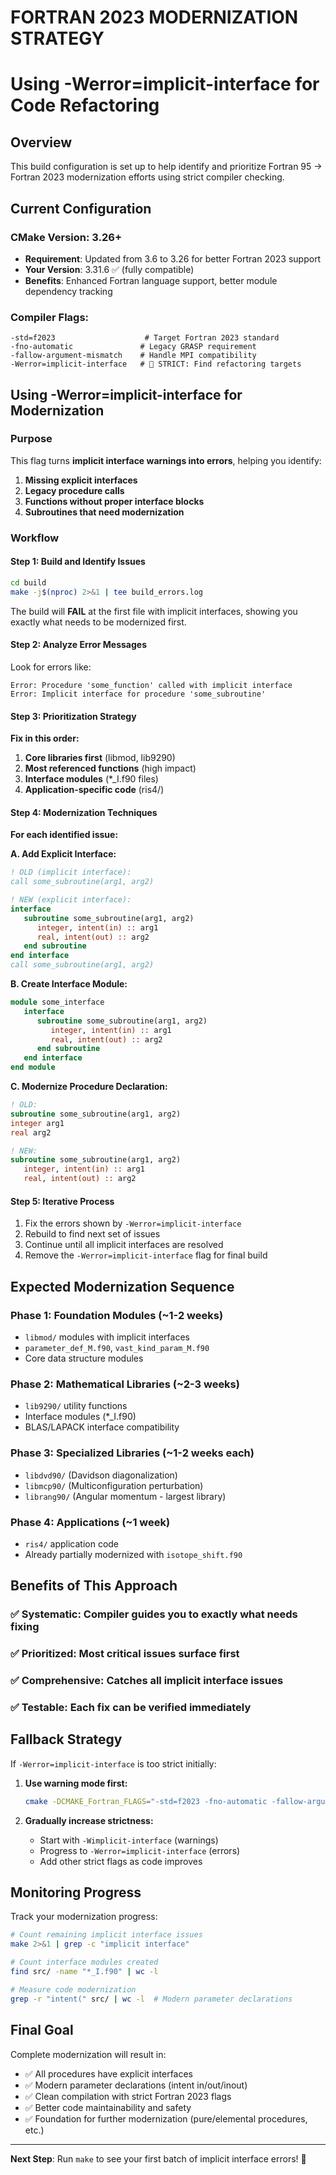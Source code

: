 # FORTRAN 2023 MODERNIZATION STRATEGY
# Using -Werror=implicit-interface for Code Refactoring

## Overview

This build configuration is set up to help identify and prioritize Fortran 95 → Fortran 2023 modernization efforts using strict compiler checking.

## Current Configuration

### CMake Version: 3.26+
- **Requirement**: Updated from 3.6 to 3.26 for better Fortran 2023 support
- **Your Version**: 3.31.6 ✅ (fully compatible)
- **Benefits**: Enhanced Fortran language support, better module dependency tracking

### Compiler Flags:
```
-std=f2023                    # Target Fortran 2023 standard
-fno-automatic               # Legacy GRASP requirement
-fallow-argument-mismatch    # Handle MPI compatibility
-Werror=implicit-interface   # 🎯 STRICT: Find refactoring targets
```

## Using -Werror=implicit-interface for Modernization

### Purpose
This flag turns **implicit interface warnings into errors**, helping you identify:

1. **Missing explicit interfaces**
2. **Legacy procedure calls**  
3. **Functions without proper interface blocks**
4. **Subroutines that need modernization**

### Workflow

#### Step 1: Build and Identify Issues
```bash
cd build
make -j$(nproc) 2>&1 | tee build_errors.log
```

The build will **FAIL** at the first file with implicit interfaces, showing you exactly what needs to be modernized first.

#### Step 2: Analyze Error Messages
Look for errors like:
```
Error: Procedure 'some_function' called with implicit interface
Error: Implicit interface for procedure 'some_subroutine'
```

#### Step 3: Prioritization Strategy
**Fix in this order:**
1. **Core libraries first** (libmod, lib9290)
2. **Most referenced functions** (high impact)
3. **Interface modules** (*_I.f90 files)
4. **Application-specific code** (ris4/)

#### Step 4: Modernization Techniques

**For each identified issue:**

**A. Add Explicit Interface:**
```fortran
! OLD (implicit interface):
call some_subroutine(arg1, arg2)

! NEW (explicit interface):
interface
   subroutine some_subroutine(arg1, arg2)
      integer, intent(in) :: arg1
      real, intent(out) :: arg2
   end subroutine
end interface
call some_subroutine(arg1, arg2)
```

**B. Create Interface Module:**
```fortran
module some_interface
   interface
      subroutine some_subroutine(arg1, arg2)
         integer, intent(in) :: arg1
         real, intent(out) :: arg2
      end subroutine
   end interface
end module
```

**C. Modernize Procedure Declaration:**
```fortran
! OLD:
subroutine some_subroutine(arg1, arg2)
integer arg1
real arg2

! NEW:
subroutine some_subroutine(arg1, arg2)
   integer, intent(in) :: arg1
   real, intent(out) :: arg2
```

#### Step 5: Iterative Process
1. Fix the errors shown by `-Werror=implicit-interface`
2. Rebuild to find next set of issues
3. Continue until all implicit interfaces are resolved
4. Remove the `-Werror=implicit-interface` flag for final build

## Expected Modernization Sequence

### Phase 1: Foundation Modules (~1-2 weeks)
- `libmod/` modules with implicit interfaces
- `parameter_def_M.f90`, `vast_kind_param_M.f90`
- Core data structure modules

### Phase 2: Mathematical Libraries (~2-3 weeks)  
- `lib9290/` utility functions
- Interface modules (*_I.f90)
- BLAS/LAPACK interface compatibility

### Phase 3: Specialized Libraries (~1-2 weeks each)
- `libdvd90/` (Davidson diagonalization)
- `libmcp90/` (Multiconfiguration perturbation)
- `librang90/` (Angular momentum - largest library)

### Phase 4: Applications (~1 week)
- `ris4/` application code
- Already partially modernized with `isotope_shift.f90`

## Benefits of This Approach

### ✅ **Systematic**: Compiler guides you to exactly what needs fixing
### ✅ **Prioritized**: Most critical issues surface first  
### ✅ **Comprehensive**: Catches all implicit interface issues
### ✅ **Testable**: Each fix can be verified immediately

## Fallback Strategy

If `-Werror=implicit-interface` is too strict initially:

1. **Use warning mode first:**
   ```bash
   cmake -DCMAKE_Fortran_FLAGS="-std=f2023 -fno-automatic -fallow-argument-mismatch -Wimplicit-interface" ..
   ```

2. **Gradually increase strictness:**
   - Start with `-Wimplicit-interface` (warnings)
   - Progress to `-Werror=implicit-interface` (errors)
   - Add other strict flags as code improves

## Monitoring Progress

Track your modernization progress:
```bash
# Count remaining implicit interface issues
make 2>&1 | grep -c "implicit interface"

# Count interface modules created
find src/ -name "*_I.f90" | wc -l

# Measure code modernization
grep -r "intent(" src/ | wc -l  # Modern parameter declarations
```

## Final Goal

Complete modernization will result in:
- ✅ All procedures have explicit interfaces
- ✅ Modern parameter declarations (intent in/out/inout)
- ✅ Clean compilation with strict Fortran 2023 flags
- ✅ Better code maintainability and safety
- ✅ Foundation for further modernization (pure/elemental procedures, etc.)

---
**Next Step**: Run `make` to see your first batch of implicit interface errors! 🚀